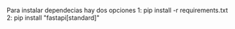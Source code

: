 Para instalar dependecias hay dos opciones 
1: pip install -r requirements.txt
2: pip install "fastapi[standard]"

